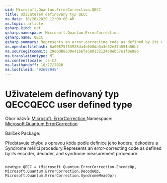 ```yaml
---
uid: Microsoft.Quantum.ErrorCorrection.QECC
title: Uživatelem definovaný typ QECC
ms.date: 10/26/2020 12:00:00 AM
ms.topic: article
qsharp.kind: udt
qsharp.namespace: Microsoft.Quantum.ErrorCorrection
qsharp.name: QECC
qsharp.summary: Represents an error-correcting code as defined by its encoder, decoder, and syndrome measurement procedure.
ms.openlocfilehash: 6a00875f53928da4e0b8da6a3e32e37a551a56b2
ms.sourcegitcommit: 29e0d88a30e4166fa580132124b0eb57e1f0e986
ms.translationtype: MT
ms.contentlocale: cs-CZ
ms.lasthandoff: 10/27/2020
ms.locfileid: "92697945"
---
```

# <a name="qecc-user-defined-type"></a><span data-ttu-id="947ba-102">Uživatelem definovaný typ QECC</span><span class="sxs-lookup"><span data-stu-id="947ba-102">QECC user defined type</span></span>

<span data-ttu-id="947ba-103">Obor názvů: [Microsoft. ErrorCorrection.](xref:Microsoft.Quantum.ErrorCorrection)</span><span class="sxs-lookup"><span data-stu-id="947ba-103">Namespace: [Microsoft.Quantum.ErrorCorrection](xref:Microsoft.Quantum.ErrorCorrection)</span></span>

<span data-ttu-id="947ba-104">Balíček [](https://nuget.org/packages/)</span><span class="sxs-lookup"><span data-stu-id="947ba-104">Package: [](https://nuget.org/packages/)</span></span>


<span data-ttu-id="947ba-105">Představuje chybu s opravou kódu podle definice jeho kodéru, dekodéru a Syndrome měřicí procedury.</span><span class="sxs-lookup"><span data-stu-id="947ba-105">Represents an error-correcting code as defined by its encoder, decoder, and syndrome measurement procedure.</span></span>

```qsharp

newtype QECC = (Microsoft.Quantum.ErrorCorrection.EncodeOp, Microsoft.Quantum.ErrorCorrection.DecodeOp, Microsoft.Quantum.ErrorCorrection.SyndromeMeasOp);
```

